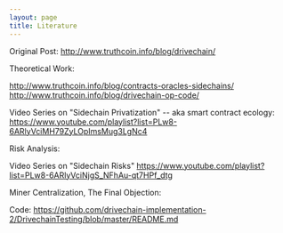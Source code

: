 ```yaml
---
layout: page
title: Literature
---
```



Original Post: http://www.truthcoin.info/blog/drivechain/

Theoretical Work:

http://www.truthcoin.info/blog/contracts-oracles-sidechains/
http://www.truthcoin.info/blog/drivechain-op-code/

Video Series on "Sidechain Privatization" -- aka smart contract ecology: https://www.youtube.com/playlist?list=PLw8-6ARlyVciMH79ZyLOpImsMug3LgNc4

Risk Analysis:

Video Series on "Sidechain Risks" https://www.youtube.com/playlist?list=PLw8-6ARlyVciNjgS_NFhAu-qt7HPf_dtg

Miner Centralization, The Final Objection:

Code: https://github.com/drivechain-implementation-2/DrivechainTesting/blob/master/README.md